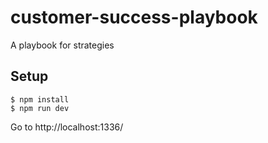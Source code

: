 # customer-success-playbook


A playbook for strategies

## Setup
```
$ npm install
$ npm run dev
```
Go to http://localhost:1336/